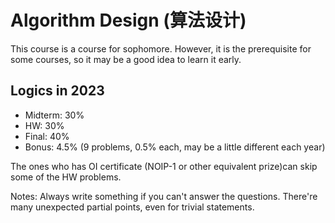 # Algorithm Design (算法设计)
 
This course is a course for sophomore. However, it is the prerequisite for some courses, so it may be a good idea to learn it early.

## Logics in 2023

- Midterm: 30%
- HW: 30%
- Final: 40%
- Bonus: 4.5% (9 problems, 0.5% each, may be a little different each year)
 
The ones who has OI certificate (NOIP-1 or other equivalent prize)can skip some of the HW problems.

Notes: Always write something if you can't answer the questions. There're many unexpected partial points, even for trivial statements.
